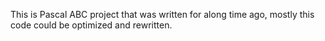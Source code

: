 This is Pascal ABC project that was written for along time ago, mostly this code could be optimized and rewritten.
